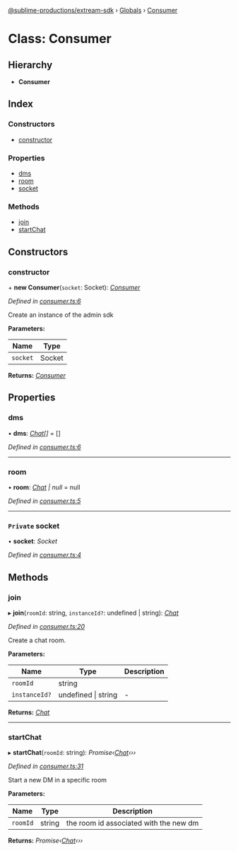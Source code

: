 [@sublime-productions/extream-sdk](../README.md) › [Globals](../globals.md) › [Consumer](consumer.md)

# Class: Consumer

## Hierarchy

* **Consumer**

## Index

### Constructors

* [constructor](consumer.md#constructor)

### Properties

* [dms](consumer.md#dms)
* [room](consumer.md#room)
* [socket](consumer.md#private-socket)

### Methods

* [join](consumer.md#join)
* [startChat](consumer.md#startchat)

## Constructors

###  constructor

\+ **new Consumer**(`socket`: Socket): *[Consumer](consumer.md)*

*Defined in [consumer.ts:6](https://github.com/Extream-SaaS/ex-sdk/blob/a37ebb4/src/consumer.ts#L6)*

Create an instance of the admin sdk

**Parameters:**

Name | Type |
------ | ------ |
`socket` | Socket |

**Returns:** *[Consumer](consumer.md)*

## Properties

###  dms

• **dms**: *[Chat](chat.md)[]* = []

*Defined in [consumer.ts:6](https://github.com/Extream-SaaS/ex-sdk/blob/a37ebb4/src/consumer.ts#L6)*

___

###  room

• **room**: *[Chat](chat.md) | null* = null

*Defined in [consumer.ts:5](https://github.com/Extream-SaaS/ex-sdk/blob/a37ebb4/src/consumer.ts#L5)*

___

### `Private` socket

• **socket**: *Socket*

*Defined in [consumer.ts:4](https://github.com/Extream-SaaS/ex-sdk/blob/a37ebb4/src/consumer.ts#L4)*

## Methods

###  join

▸ **join**(`roomId`: string, `instanceId?`: undefined | string): *[Chat](chat.md)*

*Defined in [consumer.ts:20](https://github.com/Extream-SaaS/ex-sdk/blob/a37ebb4/src/consumer.ts#L20)*

Create a chat room.

**Parameters:**

Name | Type | Description |
------ | ------ | ------ |
`roomId` | string |   |
`instanceId?` | undefined &#124; string | - |

**Returns:** *[Chat](chat.md)*

___

###  startChat

▸ **startChat**(`roomId`: string): *Promise‹[Chat](chat.md)‹››*

*Defined in [consumer.ts:31](https://github.com/Extream-SaaS/ex-sdk/blob/a37ebb4/src/consumer.ts#L31)*

Start a new DM in a specific room

**Parameters:**

Name | Type | Description |
------ | ------ | ------ |
`roomId` | string | the room id associated with the new dm  |

**Returns:** *Promise‹[Chat](chat.md)‹››*
